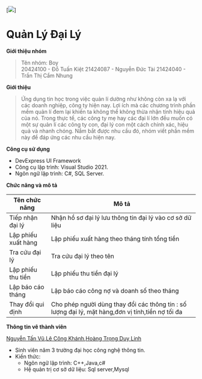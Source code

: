 
[![]([http://imageshack.com/a/img924/2928/KHxn5v.jpg](https://scontent.fsgn5-10.fna.fbcdn.net/v/t39.30808-6/264124912_3058080664459393_235743153675945786_n.jpg?_nc_cat=107&ccb=1-7&_nc_sid=09cbfe&_nc_ohc=knphMjHwalsAX8yKdC_&_nc_ht=scontent.fsgn5-10.fna&oh=00_AT_AddQv-m716t5bl7GtJQbi5IddKJ0_fdFVsjr2dzhnSw&oe=62A0DA3C))]


# Quản Lý Đại Lý

**Giới thiệu nhóm**

   >Tên nhóm: Boy                                                                                                                          
   20424100 - Đỗ Tuấn Kiệt
   21424087 - Nguyễn Đức Tài
   21424040 -	Trần Thị Cẩm Nhung
   
 **Giới thiệu**
 
 >Ứng dụng tin học trong việc quản lí dường như không còn xa lạ với các doanh nghiệp, công ty hiện nay. Lợi ích mà các chương trình phần mềm quản lí đem lại khiến ta không thể không thừa nhận tính hiệu quả của nó. Trong thực tế, các công ty mẹ hay các đại lí lớn đều muốn có một sự quản lí các công ty con, đại lý con một cách chính xác, hiệu quả và nhanh chóng. Nắm bắt được nhu cầu đó, nhóm viết phần mềm này để đáp ứng các nhu cầu hiện nay.

**Công cụ sử dụng**

- DevExpress UI Framework
  <ul>
  </ul>
- Công cụ lập trình: Visual Studio 2021.
  <ul>
  </ul>
 - Ngôn ngữ lập trình: C#, SQL Server.
  <ul>
  </ul>

**Chức năng và mô tả**


|**Tên chức năng**         |                                        **Mô tả**                                 |
|--------------------------|----------------------------------------------------------------------------------|
|Tiếp nhận đại lý| Nhận hồ sơ đại lý lưu thông tin đại lý vào cơ sở dữ liệu|
|Lập phiếu xuất hàng| Lập phiếu xuất hàng theo tháng tính tổng tiền |
|Tra cứu đại lý | Tra cứu đại lý theo tên |
|Lập phiếu thu tiền| Lập phiếu thu tiền đại lý|
|Lập báo cáo tháng| Lập báo cáo công nợ và doanh số theo tháng|
|Thay đổi qui định| Cho phép người dùng thay đổi các thông tin : số lượng đại lý, mặt hàng,đơn vị tính,tiền nợ tối đa|

**Thông tin vê thành viên**

[Nguyễn Tấn Vũ](https:https://www.facebook.com/profile.php?id=100010081189283),[Lê Công Khánh](https:https://www.facebook.com/leecongkhanh),[Hoàng Trọng Duy Linh](https:https://www.facebook.com/profile.php?id=100004322238688)
- Sinh viên năm 3 trường đại học công nghệ thông tin.
  <ul>
  </ul>
- Kiến thức:
  <ul>
  <li>Ngôn ngữ lập trình: C++,Java,c#</li>
  <li>Hệ quản trị cơ sở dữ liệu: Sql server,Mysql</li>
  </ul>
 
 
